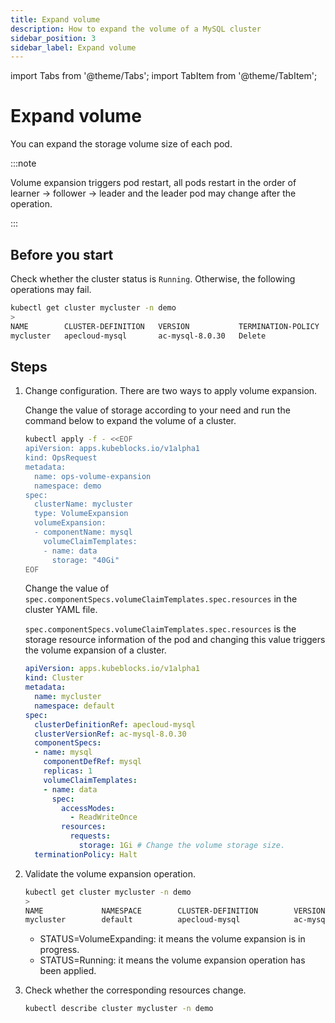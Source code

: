 ```yaml
---
title: Expand volume
description: How to expand the volume of a MySQL cluster
sidebar_position: 3
sidebar_label: Expand volume
---
```


import Tabs from '@theme/Tabs';
import TabItem from '@theme/TabItem';

# Expand volume

You can expand the storage volume size of each pod.

:::note

Volume expansion triggers pod restart, all pods restart in the order of learner -> follower -> leader and the leader pod may change after the operation.

:::

## Before you start

Check whether the cluster status is `Running`. Otherwise, the following operations may fail.

```bash
kubectl get cluster mycluster -n demo
>
NAME        CLUSTER-DEFINITION   VERSION           TERMINATION-POLICY   STATUS    AGE
mycluster   apecloud-mysql       ac-mysql-8.0.30   Delete               Running   4m29s
```

## Steps

1. Change configuration. There are two ways to apply volume expansion.

    <Tabs>

    <TabItem value="OpsRequest" label="OpsRequest" default>

    Change the value of storage according to your need and run the command below to expand the volume of a cluster.

    ```bash
    kubectl apply -f - <<EOF
    apiVersion: apps.kubeblocks.io/v1alpha1
    kind: OpsRequest
    metadata:
      name: ops-volume-expansion
      namespace: demo
    spec:
      clusterName: mycluster
      type: VolumeExpansion
      volumeExpansion:
      - componentName: mysql
        volumeClaimTemplates:
        - name: data
          storage: "40Gi"
    EOF
    ```

    </TabItem>

    <TabItem value="Change the cluster YAML file" label="Change the cluster YAML file">

    Change the value of `spec.componentSpecs.volumeClaimTemplates.spec.resources` in the cluster YAML file.

    `spec.componentSpecs.volumeClaimTemplates.spec.resources` is the storage resource information of the pod and changing this value triggers the volume expansion of a cluster.

    ```yaml
    apiVersion: apps.kubeblocks.io/v1alpha1
    kind: Cluster
    metadata:
      name: mycluster
      namespace: default
    spec:
      clusterDefinitionRef: apecloud-mysql
      clusterVersionRef: ac-mysql-8.0.30
      componentSpecs:
      - name: mysql
        componentDefRef: mysql
        replicas: 1
        volumeClaimTemplates:
        - name: data
          spec:
            accessModes:
              - ReadWriteOnce
            resources:
              requests:
                storage: 1Gi # Change the volume storage size.
      terminationPolicy: Halt
    ```

    </TabItem>

    </Tabs>

2. Validate the volume expansion operation.

   ```bash
   kubectl get cluster mycluster -n demo
   >
   NAME             NAMESPACE        CLUSTER-DEFINITION        VERSION                  TERMINATION-POLICY        STATUS                 CREATED-TIME
   mycluster        default          apecloud-mysql            ac-mysql-8.0.30          Delete                    VolumeExpanding        April 25,2024 17:35 UTC+0800
   ```

   * STATUS=VolumeExpanding: it means the volume expansion is in progress.
   * STATUS=Running: it means the volume expansion operation has been applied.

3. Check whether the corresponding resources change.

    ```bash
    kubectl describe cluster mycluster -n demo
    ```
